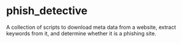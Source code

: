 # phish_detective
A collection of scripts to download meta data from a website, extract keywords from it, and determine whether it is a phishing site.
